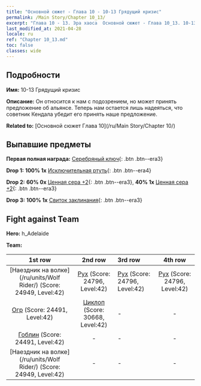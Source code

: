 ```yaml
---
title: "Основной сюжет - Глава 10 - 10-13 Грядущий кризис"
permalink: /Main Story/Chapter 10_13/
excerpt: "Глава 10 - 13. Эра хаоса  Основной сюжет - Глава 10_13. 10-13 Грядущий кризис"
last_modified_at: 2021-04-28
locale: ru
ref: "Chapter 10_13.md"
toc: false
classes: wide
---
```


## Подробности

 **Имя:** 10-13 Грядущий кризис

 **Описание:** Он относится к нам с подозрением, но может принять предложение об альянсе. Теперь нам остается лишь надеяться, что советник Кендала убедит его принять наше предложение.

 **Related to:** [Основной сюжет Глава 10](/ru/Main Story/Chapter 10/)

## Выпавшие предметы

 **Первая полная награда:** [Серебряный ключ](/ItemsRU/con_693/){: .btn .btn--era3}

 **Drop 1:** **100% 1x** [Исключительная ртуть](/ItemsRU/mat_35/){: .btn .btn--era4}

 **Drop 2:** **60% 0x** [Ценная сера +2](/ItemsRU/mat_29/){: .btn .btn--era3}, **40% 1x** [Ценная сера +2](/ItemsRU/mat_29/){: .btn .btn--era3}

 **Drop 3:** **100% 1x** [Свиток заклинания](/ItemsRU/con_694/){: .btn .btn--era3}


## Fight against Team
 **Hero:** h_Adelaide

 **Team:**


  | 1st row | 2nd row | 3rd row | 4th row |
  |:----:|:----:|:----|:----:|
  | [Наездник на волке](/ru/units/Wolf Rider/) (Score: 24949, Level:42)  | [Рух](/ru/units/Roc/) (Score: 24796, Level:42)  | [Рух](/ru/units/Roc/) (Score: 24796, Level:42)  | [Рух](/ru/units/Roc/) (Score: 24796, Level:42)  |
  | [Огр](/ru/units/Ogre/) (Score: 24491, Level:42)  | [Циклоп](/ru/units/Cyclops/) (Score: 30668, Level:42)  | - | - |
  | [Гоблин](/ru/units/Goblin/) (Score: 24491, Level:42)  | - | - | - |
  | [Наездник на волке](/ru/units/Wolf Rider/) (Score: 24949, Level:42)  | - | - | - |


